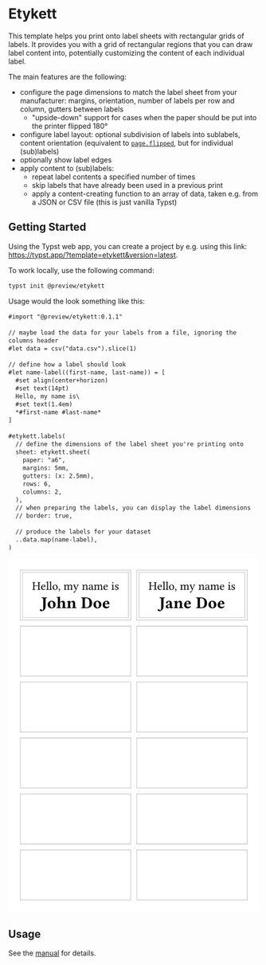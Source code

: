 # Etykett

This template helps you print onto label sheets with rectangular grids of labels. It provides you with a grid of rectangular regions that you can draw label content into, potentially customizing the content of each individual label.

The main features are the following:
- configure the page dimensions to match the label sheet from your manufacturer: margins, orientation, number of labels per row and column, gutters between labels
  - "upside-down" support for cases when the paper should be put into the printer flipped 180°
- configure label layout: optional subdivision of labels into sublabels, content orientation (equivalent to [`page.flipped`](https://typst.app/docs/reference/layout/page/#parameters-flipped), but for individual (sub)labels)
- optionally show label edges
- apply content to (sub)labels:
  - repeat label contents a specified number of times
  - skip labels that have already been used in a previous print
  - apply a content-creating function to an array of data, taken e.g. from a JSON or CSV file (this is just vanilla Typst)

## Getting Started

Using the Typst web app, you can create a project by e.g. using this link: https://typst.app/?template=etykett&version=latest.

To work locally, use the following command:

```bash
typst init @preview/etykett
```

Usage would the look something like this:


```typ
#import "@preview/etykett:0.1.1"

// maybe load the data for your labels from a file, ignoring the columns header
#let data = csv("data.csv").slice(1)

// define how a label should look
#let name-label((first-name, last-name)) = [
  #set align(center+horizon)
  #set text(14pt)
  Hello, my name is\
  #set text(1.4em)
  *#first-name #last-name*
]

#etykett.labels(
  // define the dimensions of the label sheet you're printing onto
  sheet: etykett.sheet(
    paper: "a6",
    margins: 5mm,
    gutters: (x: 2.5mm),
    rows: 6,
    columns: 2,
  ),
  // when preparing the labels, you can display the label dimensions
  // border: true,

  // produce the labels for your dataset
  ..data.map(name-label),
)
```

<picture>
  <source media="(prefers-color-scheme: dark)" srcset="./thumbnail-dark.svg">
  <img src="./thumbnail-light.svg">
</picture>

## Usage

See the [manual](docs/manual.pdf) for details.
